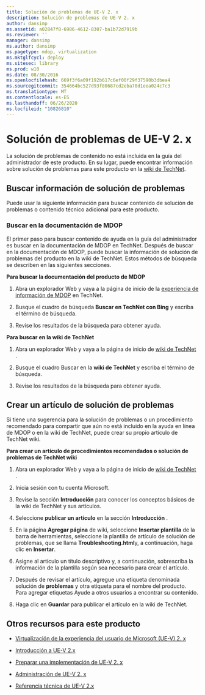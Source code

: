 ```yaml
---
title: Solución de problemas de UE-V 2. x
description: Solución de problemas de UE-V 2. x
author: dansimp
ms.assetid: a02847f8-6986-4612-8307-ba1b72d7919b
ms.reviewer: ''
manager: dansimp
ms.author: dansimp
ms.pagetype: mdop, virtualization
ms.mktglfcycl: deploy
ms.sitesec: library
ms.prod: w10
ms.date: 08/30/2016
ms.openlocfilehash: 669f3f6a09f192b617c6ef00f29f37590b3dbea4
ms.sourcegitcommit: 354664bc527d93f80687cd2eba70d1eea024c7c3
ms.translationtype: MT
ms.contentlocale: es-ES
ms.lasthandoff: 06/26/2020
ms.locfileid: "10826810"
---
```

# Solución de problemas de UE-V 2. x


La solución de problemas de contenido no está incluida en la guía del administrador de este producto. En su lugar, puede encontrar información sobre solución de problemas para este producto en la [wiki de TechNet](https://go.microsoft.com/fwlink/p/?LinkId=224905).

## Buscar información de solución de problemas


Puede usar la siguiente información para buscar contenido de solución de problemas o contenido técnico adicional para este producto.

### Buscar en la documentación de MDOP

El primer paso para buscar contenido de ayuda en la guía del administrador es buscar en la documentación de MDOP en TechNet. Después de buscar en la documentación de MDOP, puede buscar la información de solución de problemas del producto en la wiki de TechNet. Estos métodos de búsqueda se describen en las siguientes secciones.

**Para buscar la documentación del producto de MDOP**

1.  Abra un explorador Web y vaya a la página de inicio de la [experiencia de información de MDOP](https://go.microsoft.com/fwlink/p/?LinkId=236032) en TechNet.

2.  Busque el cuadro de búsqueda **Buscar en TechNet con Bing** y escriba el término de búsqueda.

3.  Revise los resultados de la búsqueda para obtener ayuda.

**Para buscar en la wiki de TechNet**

1.  Abra un explorador Web y vaya a la página de inicio de [wiki de TechNet](https://go.microsoft.com/fwlink/p/?LinkId=224905) .

2.  Busque el cuadro Buscar en la **wiki de TechNet** y escriba el término de búsqueda.

3.  Revise los resultados de la búsqueda para obtener ayuda.

## Crear un artículo de solución de problemas


Si tiene una sugerencia para la solución de problemas o un procedimiento recomendado para compartir que aún no está incluido en la ayuda en línea de MDOP o en la wiki de TechNet, puede crear su propio artículo de TechNet wiki.

**Para crear un artículo de procedimientos recomendados o solución de problemas de TechNet wiki**

1.  Abra un explorador Web y vaya a la página de inicio de [wiki de TechNet](https://go.microsoft.com/fwlink/p/?LinkId=224905) .

2.  Inicia sesión con tu cuenta Microsoft.

3.  Revise la sección **Introducción** para conocer los conceptos básicos de la wiki de TechNet y sus artículos.

4.  Seleccione **publicar un artículo** en la sección **Introducción** .

5.  En la página **Agregar página** de wiki, seleccione **Insertar plantilla** de la barra de herramientas, seleccione la plantilla de artículo de solución de problemas, que se llama **Troubleshooting.html**y, a continuación, haga clic en **Insertar**.

6.  Asigne al artículo un título descriptivo y, a continuación, sobrescriba la información de la plantilla según sea necesario para crear el artículo.

7.  Después de revisar el artículo, agregue una etiqueta denominada solución de **problemas** y otra etiqueta para el nombre del producto. Para agregar etiquetas Ayude a otros usuarios a encontrar su contenido.

8.  Haga clic en **Guardar** para publicar el artículo en la wiki de TechNet.

## Otros recursos para este producto


-   [Virtualización de la experiencia del usuario de Microsoft (UE-V) 2. x](index.md)

-   [Introducción a UE-V 2.x](get-started-with-ue-v-2x-new-uevv2.md)

-   [Preparar una implementación de UE-V 2. x](prepare-a-ue-v-2x-deployment-new-uevv2.md)

-   [Administración de UE-V 2. x](administering-ue-v-2x-new-uevv2.md)

-   [Referencia técnica de UE-V 2.x](technical-reference-for-ue-v-2x-both-uevv2.md)






 

 





